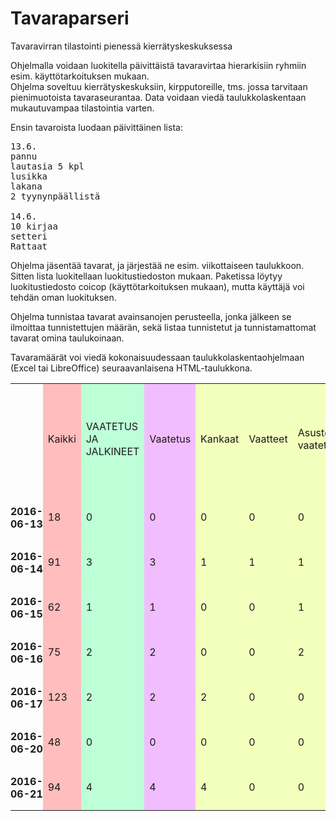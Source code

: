 # Tavaraparseri
Tavaravirran tilastointi pienessä kierrätyskeskuksessa

Ohjelmalla voidaan luokitella päivittäistä tavaravirtaa hierarkisiin ryhmiin esim. käyttötarkoituksen mukaan.  
Ohjelma soveltuu kierrätyskeskuksiin, kirpputoreille, tms. jossa tarvitaan pienimuotoista tavaraseurantaa.
Data voidaan viedä taulukkolaskentaan mukautuvampaa tilastointia varten.

Ensin tavaroista luodaan päivittäinen lista:

<pre>
13.6.
pannu
lautasia 5 kpl
lusikka
lakana
2 tyynynpäällistä

14.6.
10 kirjaa
setteri
Rattaat
</pre>

Ohjelma jäsentää tavarat, ja järjestää ne esim. viikottaiseen taulukkoon. Sitten lista luokitellaan luokitustiedoston mukaan. Paketissa löytyy luokitustiedosto coicop (käyttötarkoituksen mukaan), mutta käyttäjä voi tehdän oman luokituksen.

Ohjelma tunnistaa tavarat avainsanojen perusteella, jonka jälkeen se ilmoittaa tunnistettujen määrän, sekä listaa tunnistetut ja tunnistamattomat tavarat omina taulukoinaan.

Tavaramäärät voi viedä kokonaisuudessaan taulukkolaskentaohjelmaan (Excel tai LibreOffice) seuraavanlaisena HTML-taulukkona.

<table cellpadding="2" cellspacing="2">
	<tr>
		<th style="border: none; padding: 0cm"></th>
		<td bgcolor="#ffbdbd" style="background: #ffbdbd" style="border: none; padding: 0cm">
			<p>Kaikki 
			</p>
		</td>
		<td bgcolor="#bdffd7" style="background: #bdffd7" style="border: none; padding: 0cm">
			<p>VAATETUS JA JALKINEET 
			</p>
		</td>
		<td bgcolor="#f2bdff" style="background: #f2bdff" style="border: none; padding: 0cm">
			<p>Vaatetus 
			</p>
		</td>
		<td bgcolor="#f2ffbd" style="background: #f2ffbd" style="border: none; padding: 0cm">
			<p>Kankaat 
			</p>
		</td>
		<td bgcolor="#f2ffbd" style="background: #f2ffbd" style="border: none; padding: 0cm">
			<p>Vaatteet 
			</p>
		</td>
		<td bgcolor="#f2ffbd" style="background: #f2ffbd" style="border: none; padding: 0cm">
			<p>Asusteet ja muut vaatetustarvikkeet 
			</p>
		</td>
		<td bgcolor="#bdd7ff" style="background: #bdd7ff" style="border: none; padding: 0cm">
			<p>Asusteet 
			</p>
		</td>
		<td bgcolor="#bdd7ff" style="background: #bdd7ff" style="border: none; padding: 0cm">
			<p>Muut vaatetustarvikkeet 
			</p>
		</td>
		<td bgcolor="#ffbdbd" style="background: #ffbdbd" style="border: none; padding: 0cm">
			<p>Ompelutarvikkeet 
			</p>
		</td>
		<td bgcolor="#f2bdff" style="background: #f2bdff" style="border: none; padding: 0cm">
			<p>Jalkineet 
			</p>
		</td>
		<td bgcolor="#bdffd7" style="background: #bdffd7" style="border: none; padding: 0cm">
			<p>ASUMINEN, VESI, SÄHKÖ, KAASU JA MUUT POLTTOAINEET 
			</p>
		</td>
		<td bgcolor="#bdffd7" style="background: #bdffd7" style="border: none; padding: 0cm">
			<p>KALUSTEET, KOTITALOUSKONEET JA YLEINEN KODINHOITO 
			</p>
		</td>
		<td bgcolor="#f2bdff" style="background: #f2bdff" style="border: none; padding: 0cm">
			<p>Huonekalut ja kalusteet, matot ja muut lattianpäällysteet 
			</p>
		</td>
		<td bgcolor="#f2ffbd" style="background: #f2ffbd" style="border: none; padding: 0cm">
			<p>Huonekalut ja kalusteet 
			</p>
		</td>
		<td bgcolor="#bdd7ff" style="background: #bdd7ff" style="border: none; padding: 0cm">
			<p>Olohuoneen ja ruokailuhuoneen kalusteet 
			</p>
		</td>
		<td bgcolor="#bdd7ff" style="background: #bdd7ff" style="border: none; padding: 0cm">
			<p>Makuuhuoneen kalusteet 
			</p>
		</td>
		<td bgcolor="#bdd7ff" style="background: #bdd7ff" style="border: none; padding: 0cm">
			<p>Valaisimet 
			</p>
		</td>
		<td bgcolor="#bdd7ff" style="background: #bdd7ff" style="border: none; padding: 0cm">
			<p>Muut huonekalut ja kalusteet 
			</p>
		</td>
		<td bgcolor="#f2ffbd" style="background: #f2ffbd" style="border: none; padding: 0cm">
			<p>Matot ja muut lattianpäällysteet 
			</p>
		</td>
		<td bgcolor="#f2bdff" style="background: #f2bdff" style="border: none; padding: 0cm">
			<p>Kodintekstiilit 
			</p>
		</td>
		<td bgcolor="#f2ffbd" style="background: #f2ffbd" style="border: none; padding: 0cm">
			<p>Kodintekstiilit 
			</p>
		</td>
		<td bgcolor="#bdd7ff" style="background: #bdd7ff" style="border: none; padding: 0cm">
			<p>Sisustuskankaat ja verhot 
			</p>
		</td>
		<td bgcolor="#bdd7ff" style="background: #bdd7ff" style="border: none; padding: 0cm">
			<p>Vuodevaatteet 
			</p>
		</td>
		<td bgcolor="#ffbdbd" style="background: #ffbdbd" style="border: none; padding: 0cm">
			<p>Huovat, viltit ja päiväpeitot 
			</p>
		</td>
		<td bgcolor="#ffbdbd" style="background: #ffbdbd" style="border: none; padding: 0cm">
			<p>Tyynyt ja peitot 
			</p>
		</td>
		<td bgcolor="#ffbdbd" style="background: #ffbdbd" style="border: none; padding: 0cm">
			<p>Vuodevaatteet 
			</p>
		</td>
		<td bgcolor="#bdd7ff" style="background: #bdd7ff" style="border: none; padding: 0cm">
			<p>Pöytäliinat ja pyyhkeet 
			</p>
		</td>
		<td bgcolor="#f2bdff" style="background: #f2bdff" style="border: none; padding: 0cm">
			<p>Kodinkoneet 
			</p>
		</td>
		<td bgcolor="#f2bdff" style="background: #f2bdff" style="border: none; padding: 0cm">
			<p>Lasitavarat, astiat ja kotitaloustarvikkeet 
			</p>
		</td>
		<td bgcolor="#f2ffbd" style="background: #f2ffbd" style="border: none; padding: 0cm">
			<p>Lasitavarat, astiat ja kotitaloustarvikkeet 
			</p>
		</td>
		<td bgcolor="#bdd7ff" style="background: #bdd7ff" style="border: none; padding: 0cm">
			<p>Lasi-, kristalli-, keramiikka- ja posliinitavarat 
			</p>
		</td>
		<td bgcolor="#bdd7ff" style="background: #bdd7ff" style="border: none; padding: 0cm">
			<p>Ruokailuvälineet 
			</p>
		</td>
		<td bgcolor="#ffbdbd" style="background: #ffbdbd" style="border: none; padding: 0cm">
			<p>Ruokailuvälineet, veitset, haarukat, lusikat 
			</p>
		</td>
		<td bgcolor="#bdd7ff" style="background: #bdd7ff" style="border: none; padding: 0cm">
			<p>Ei-sähköiset keittiövälineet 
			</p>
		</td>
		<td bgcolor="#ffbdbd" style="background: #ffbdbd" style="border: none; padding: 0cm">
			<p>Pannut ja kattilat 
			</p>
		</td>
		<td bgcolor="#ffbdbd" style="background: #ffbdbd" style="border: none; padding: 0cm">
			<p>Paistinpannu 
			</p>
		</td>
		<td bgcolor="#ffbdbd" style="background: #ffbdbd" style="border: none; padding: 0cm">
			<p>Kattila 
			</p>
		</td>
		<td bgcolor="#f2bdff" style="background: #f2bdff" style="border: none; padding: 0cm">
			<p>Kodin ja puutarhan työkalut ja laitteet 
			</p>
		</td>
		<td bgcolor="#f2ffbd" style="background: #f2ffbd" style="border: none; padding: 0cm">
			<p>Pienet työkalut ja erilaiset lisävarusteet 
			</p>
		</td>
		<td bgcolor="#f2bdff" style="background: #f2bdff" style="border: none; padding: 0cm">
			<p>Taloudenhoitoon liittyvät tavarat ja palvelut 
			</p>
		</td>
		<td bgcolor="#f2ffbd" style="background: #f2ffbd" style="border: none; padding: 0cm">
			<p>Kodin kulutustavarat 
			</p>
		</td>
		<td bgcolor="#bdd7ff" style="background: #bdd7ff" style="border: none; padding: 0cm">
			<p>Siivous- ja puhdistustuotteet 
			</p>
		</td>
		<td bgcolor="#bdd7ff" style="background: #bdd7ff" style="border: none; padding: 0cm">
			<p>Muut kodin kulutustuotteet 
			</p>
		</td>
		<td bgcolor="#bdffd7" style="background: #bdffd7" style="border: none; padding: 0cm">
			<p>TERVEYS 
			</p>
		</td>
		<td bgcolor="#f2bdff" style="background: #f2bdff" style="border: none; padding: 0cm">
			<p>Lääkevalmisteet, hoitolaitteet ja -välineet 
			</p>
		</td>
		<td bgcolor="#f2ffbd" style="background: #f2ffbd" style="border: none; padding: 0cm">
			<p>Muut lääkevalmisteet 
			</p>
		</td>
		<td bgcolor="#bdd7ff" style="background: #bdd7ff" style="border: none; padding: 0cm">
			<p>Silmälasit ja piilolinssit 
			</p>
		</td>
		<td bgcolor="#bdd7ff" style="background: #bdd7ff" style="border: none; padding: 0cm">
			<p>Muut hoitolaitteet ja -välineet 
			</p>
		</td>
		<td bgcolor="#bdffd7" style="background: #bdffd7" style="border: none; padding: 0cm">
			<p>LIIKENNE 
			</p>
		</td>
		<td bgcolor="#f2bdff" style="background: #f2bdff" style="border: none; padding: 0cm">
			<p>Ajoneuvon hankinta 
			</p>
		</td>
		<td bgcolor="#f2ffbd" style="background: #f2ffbd" style="border: none; padding: 0cm">
			<p>Polkupyörät 
			</p>
		</td>
		<td bgcolor="#f2bdff" style="background: #f2bdff" style="border: none; padding: 0cm">
			<p>Yksityisajoneuvojen käyttö 
			</p>
		</td>
		<td bgcolor="#bdffd7" style="background: #bdffd7" style="border: none; padding: 0cm">
			<p>VIESTINTÄ 
			</p>
		</td>
		<td bgcolor="#f2bdff" style="background: #f2bdff" style="border: none; padding: 0cm">
			<p>Postipalvelut 
			</p>
		</td>
		<td bgcolor="#f2bdff" style="background: #f2bdff" style="border: none; padding: 0cm">
			<p>Puhelin- ja telekopiolaitteet 
			</p>
		</td>
		<td bgcolor="#bdffd7" style="background: #bdffd7" style="border: none; padding: 0cm">
			<p>KULTTUURI JA VAPAA-AIKA 
			</p>
		</td>
		<td bgcolor="#f2bdff" style="background: #f2bdff" style="border: none; padding: 0cm">
			<p>Audiovisuaaliset laitteet, valokuvauslaitteet ja
			tietojenkäsittelylaitteet 
			</p>
		</td>
		<td bgcolor="#f2ffbd" style="background: #f2ffbd" style="border: none; padding: 0cm">
			<p>Äänen ja kuvan vastaanottoon, tallentamiseen ja toistoon
			käytetyt laitteet 
			</p>
		</td>
		<td bgcolor="#f2ffbd" style="background: #f2ffbd" style="border: none; padding: 0cm">
			<p>Valokuvaus- ja elokuvalaitteet ja optiset laitteet 
			</p>
		</td>
		<td bgcolor="#f2ffbd" style="background: #f2ffbd" style="border: none; padding: 0cm">
			<p>Tietojenkäsittelylaitteet 
			</p>
		</td>
		<td bgcolor="#f2ffbd" style="background: #f2ffbd" style="border: none; padding: 0cm">
			<p>Tallennusvälineet 
			</p>
		</td>
		<td bgcolor="#f2bdff" style="background: #f2bdff" style="border: none; padding: 0cm">
			<p>Muut kulttuuriin ja vapaa-aikaan liittyvät kestokulutustavarat
						</p>
		</td>
		<td bgcolor="#f2ffbd" style="background: #f2ffbd" style="border: none; padding: 0cm">
			<p>Vapaa-aikaan liittyvät kestokulutustavarat sisäkäyttöön,
			mukaan lukien soittimet 
			</p>
		</td>
		<td bgcolor="#f2bdff" style="background: #f2bdff" style="border: none; padding: 0cm">
			<p>Muut vapaa-aikaan liittyvät tarvikkeet ja laitteet, puutarhat
			ja lemmikkieläimet 
			</p>
		</td>
		<td bgcolor="#f2ffbd" style="background: #f2ffbd" style="border: none; padding: 0cm">
			<p>Pelit, lelut ja harrastusvälineet 
			</p>
		</td>
		<td bgcolor="#f2ffbd" style="background: #f2ffbd" style="border: none; padding: 0cm">
			<p>Urheilu- ja retkeilyvälineet 
			</p>
		</td>
		<td bgcolor="#f2ffbd" style="background: #f2ffbd" style="border: none; padding: 0cm">
			<p>Puutarhat, kasvit ja kukat 
			</p>
		</td>
		<td bgcolor="#f2ffbd" style="background: #f2ffbd" style="border: none; padding: 0cm">
			<p>Lemmikkieläimet ja niihin liittyvät tuotteet 
			</p>
		</td>
		<td bgcolor="#f2bdff" style="background: #f2bdff" style="border: none; padding: 0cm">
			<p>Sanomalehdet, kirjat ja paperitavarat 
			</p>
		</td>
		<td bgcolor="#f2ffbd" style="background: #f2ffbd" style="border: none; padding: 0cm">
			<p>Kirjat 
			</p>
		</td>
		<td bgcolor="#f2ffbd" style="background: #f2ffbd" style="border: none; padding: 0cm">
			<p>Sanoma- ja aikakauslehdet 
			</p>
		</td>
		<td bgcolor="#f2ffbd" style="background: #f2ffbd" style="border: none; padding: 0cm">
			<p>Sekalaiset painotuotteet 
			</p>
		</td>
		<td bgcolor="#f2ffbd" style="background: #f2ffbd" style="border: none; padding: 0cm">
			<p>Paperitavarat ja piirustustarvikkeet 
			</p>
		</td>
		<td bgcolor="#bdffd7" style="background: #bdffd7" style="border: none; padding: 0cm">
			<p>MUUT TAVARAT JA PALVELUT 
			</p>
		</td>
		<td bgcolor="#f2bdff" style="background: #f2bdff" style="border: none; padding: 0cm">
			<p>Henkilökohtainen hygienia 
			</p>
		</td>
		<td bgcolor="#f2bdff" style="background: #f2bdff" style="border: none; padding: 0cm">
			<p>Henkilökohtaiset esineet, muualla luokittelemattomat 
			</p>
		</td>
		<td bgcolor="#f2ffbd" style="background: #f2ffbd" style="border: none; padding: 0cm">
			<p>Vauvanvarusteet 
			</p>
		</td>
		<td bgcolor="#bdffd7" style="background: #bdffd7" style="border: none; padding: 0cm">
			<p>LUOKITTAMATTOMAT 
			</p>
		</td>
	</tr>
	<tr>
		<th style="border: none; padding: 0cm">
			<p>2016-06-13</p>
		</th>
		<td bgcolor="#ffbdbd" style="background: #ffbdbd" style="border: none; padding: 0cm">
			<p>18</p>
		</td>
		<td bgcolor="#bdffd7" style="background: #bdffd7" style="border: none; padding: 0cm">
			<p>0</p>
		</td>
		<td bgcolor="#f2bdff" style="background: #f2bdff" style="border: none; padding: 0cm">
			<p>0</p>
		</td>
		<td bgcolor="#f2ffbd" style="background: #f2ffbd" style="border: none; padding: 0cm">
			<p>0</p>
		</td>
		<td bgcolor="#f2ffbd" style="background: #f2ffbd" style="border: none; padding: 0cm">
			<p>0</p>
		</td>
		<td bgcolor="#f2ffbd" style="background: #f2ffbd" style="border: none; padding: 0cm">
			<p>0</p>
		</td>
		<td bgcolor="#bdd7ff" style="background: #bdd7ff" style="border: none; padding: 0cm">
			<p>0</p>
		</td>
		<td bgcolor="#bdd7ff" style="background: #bdd7ff" style="border: none; padding: 0cm">
			<p>0</p>
		</td>
		<td bgcolor="#ffbdbd" style="background: #ffbdbd" style="border: none; padding: 0cm">
			<p>0</p>
		</td>
		<td bgcolor="#f2bdff" style="background: #f2bdff" style="border: none; padding: 0cm">
			<p>0</p>
		</td>
		<td bgcolor="#bdffd7" style="background: #bdffd7" style="border: none; padding: 0cm">
			<p>0</p>
		</td>
		<td bgcolor="#bdffd7" style="background: #bdffd7" style="border: none; padding: 0cm">
			<p>16</p>
		</td>
		<td bgcolor="#f2bdff" style="background: #f2bdff" style="border: none; padding: 0cm">
			<p>0</p>
		</td>
		<td bgcolor="#f2ffbd" style="background: #f2ffbd" style="border: none; padding: 0cm">
			<p>0</p>
		</td>
		<td bgcolor="#bdd7ff" style="background: #bdd7ff" style="border: none; padding: 0cm">
			<p>0</p>
		</td>
		<td bgcolor="#bdd7ff" style="background: #bdd7ff" style="border: none; padding: 0cm">
			<p>0</p>
		</td>
		<td bgcolor="#bdd7ff" style="background: #bdd7ff" style="border: none; padding: 0cm">
			<p>0</p>
		</td>
		<td bgcolor="#bdd7ff" style="background: #bdd7ff" style="border: none; padding: 0cm">
			<p>0</p>
		</td>
		<td bgcolor="#f2ffbd" style="background: #f2ffbd" style="border: none; padding: 0cm">
			<p>0</p>
		</td>
		<td bgcolor="#f2bdff" style="background: #f2bdff" style="border: none; padding: 0cm">
			<p>3</p>
		</td>
		<td bgcolor="#f2ffbd" style="background: #f2ffbd" style="border: none; padding: 0cm">
			<p>3</p>
		</td>
		<td bgcolor="#bdd7ff" style="background: #bdd7ff" style="border: none; padding: 0cm">
			<p>0</p>
		</td>
		<td bgcolor="#bdd7ff" style="background: #bdd7ff" style="border: none; padding: 0cm">
			<p>3</p>
		</td>
		<td bgcolor="#ffbdbd" style="background: #ffbdbd" style="border: none; padding: 0cm">
			<p>0</p>
		</td>
		<td bgcolor="#ffbdbd" style="background: #ffbdbd" style="border: none; padding: 0cm">
			<p>2</p>
		</td>
		<td bgcolor="#ffbdbd" style="background: #ffbdbd" style="border: none; padding: 0cm">
			<p>1</p>
		</td>
		<td bgcolor="#bdd7ff" style="background: #bdd7ff" style="border: none; padding: 0cm">
			<p>0</p>
		</td>
		<td bgcolor="#f2bdff" style="background: #f2bdff" style="border: none; padding: 0cm">
			<p>3</p>
		</td>
		<td bgcolor="#f2bdff" style="background: #f2bdff" style="border: none; padding: 0cm">
			<p>10</p>
		</td>
		<td bgcolor="#f2ffbd" style="background: #f2ffbd" style="border: none; padding: 0cm">
			<p>10</p>
		</td>
		<td bgcolor="#bdd7ff" style="background: #bdd7ff" style="border: none; padding: 0cm">
			<p>6</p>
		</td>
		<td bgcolor="#bdd7ff" style="background: #bdd7ff" style="border: none; padding: 0cm">
			<p>1</p>
		</td>
		<td bgcolor="#ffbdbd" style="background: #ffbdbd" style="border: none; padding: 0cm">
			<p>1</p>
		</td>
		<td bgcolor="#bdd7ff" style="background: #bdd7ff" style="border: none; padding: 0cm">
			<p>3</p>
		</td>
		<td bgcolor="#ffbdbd" style="background: #ffbdbd" style="border: none; padding: 0cm">
			<p>1</p>
		</td>
		<td bgcolor="#ffbdbd" style="background: #ffbdbd" style="border: none; padding: 0cm">
			<p>1</p>
		</td>
		<td bgcolor="#ffbdbd" style="background: #ffbdbd" style="border: none; padding: 0cm">
			<p>0</p>
		</td>
		<td bgcolor="#f2bdff" style="background: #f2bdff" style="border: none; padding: 0cm">
			<p>0</p>
		</td>
		<td bgcolor="#f2ffbd" style="background: #f2ffbd" style="border: none; padding: 0cm">
			<p>0</p>
		</td>
		<td bgcolor="#f2bdff" style="background: #f2bdff" style="border: none; padding: 0cm">
			<p>0</p>
		</td>
		<td bgcolor="#f2ffbd" style="background: #f2ffbd" style="border: none; padding: 0cm">
			<p>0</p>
		</td>
		<td bgcolor="#bdd7ff" style="background: #bdd7ff" style="border: none; padding: 0cm">
			<p>0</p>
		</td>
		<td bgcolor="#bdd7ff" style="background: #bdd7ff" style="border: none; padding: 0cm">
			<p>0</p>
		</td>
		<td bgcolor="#bdffd7" style="background: #bdffd7" style="border: none; padding: 0cm">
			<p>0</p>
		</td>
		<td bgcolor="#f2bdff" style="background: #f2bdff" style="border: none; padding: 0cm">
			<p>0</p>
		</td>
		<td bgcolor="#f2ffbd" style="background: #f2ffbd" style="border: none; padding: 0cm">
			<p>0</p>
		</td>
		<td bgcolor="#bdd7ff" style="background: #bdd7ff" style="border: none; padding: 0cm">
			<p>0</p>
		</td>
		<td bgcolor="#bdd7ff" style="background: #bdd7ff" style="border: none; padding: 0cm">
			<p>0</p>
		</td>
		<td bgcolor="#bdffd7" style="background: #bdffd7" style="border: none; padding: 0cm">
			<p>0</p>
		</td>
		<td bgcolor="#f2bdff" style="background: #f2bdff" style="border: none; padding: 0cm">
			<p>0</p>
		</td>
		<td bgcolor="#f2ffbd" style="background: #f2ffbd" style="border: none; padding: 0cm">
			<p>0</p>
		</td>
		<td bgcolor="#f2bdff" style="background: #f2bdff" style="border: none; padding: 0cm">
			<p>0</p>
		</td>
		<td bgcolor="#bdffd7" style="background: #bdffd7" style="border: none; padding: 0cm">
			<p>0</p>
		</td>
		<td bgcolor="#f2bdff" style="background: #f2bdff" style="border: none; padding: 0cm">
			<p>0</p>
		</td>
		<td bgcolor="#f2bdff" style="background: #f2bdff" style="border: none; padding: 0cm">
			<p>0</p>
		</td>
		<td bgcolor="#bdffd7" style="background: #bdffd7" style="border: none; padding: 0cm">
			<p>2</p>
		</td>
		<td bgcolor="#f2bdff" style="background: #f2bdff" style="border: none; padding: 0cm">
			<p>2</p>
		</td>
		<td bgcolor="#f2ffbd" style="background: #f2ffbd" style="border: none; padding: 0cm">
			<p>0</p>
		</td>
		<td bgcolor="#f2ffbd" style="background: #f2ffbd" style="border: none; padding: 0cm">
			<p>0</p>
		</td>
		<td bgcolor="#f2ffbd" style="background: #f2ffbd" style="border: none; padding: 0cm">
			<p>0</p>
		</td>
		<td bgcolor="#f2ffbd" style="background: #f2ffbd" style="border: none; padding: 0cm">
			<p>2</p>
		</td>
		<td bgcolor="#f2bdff" style="background: #f2bdff" style="border: none; padding: 0cm">
			<p>0</p>
		</td>
		<td bgcolor="#f2ffbd" style="background: #f2ffbd" style="border: none; padding: 0cm">
			<p>0</p>
		</td>
		<td bgcolor="#f2bdff" style="background: #f2bdff" style="border: none; padding: 0cm">
			<p>0</p>
		</td>
		<td bgcolor="#f2ffbd" style="background: #f2ffbd" style="border: none; padding: 0cm">
			<p>0</p>
		</td>
		<td bgcolor="#f2ffbd" style="background: #f2ffbd" style="border: none; padding: 0cm">
			<p>0</p>
		</td>
		<td bgcolor="#f2ffbd" style="background: #f2ffbd" style="border: none; padding: 0cm">
			<p>0</p>
		</td>
		<td bgcolor="#f2ffbd" style="background: #f2ffbd" style="border: none; padding: 0cm">
			<p>0</p>
		</td>
		<td bgcolor="#f2bdff" style="background: #f2bdff" style="border: none; padding: 0cm">
			<p>0</p>
		</td>
		<td bgcolor="#f2ffbd" style="background: #f2ffbd" style="border: none; padding: 0cm">
			<p>0</p>
		</td>
		<td bgcolor="#f2ffbd" style="background: #f2ffbd" style="border: none; padding: 0cm">
			<p>0</p>
		</td>
		<td bgcolor="#f2ffbd" style="background: #f2ffbd" style="border: none; padding: 0cm">
			<p>0</p>
		</td>
		<td bgcolor="#f2ffbd" style="background: #f2ffbd" style="border: none; padding: 0cm">
			<p>0</p>
		</td>
		<td bgcolor="#bdffd7" style="background: #bdffd7" style="border: none; padding: 0cm">
			<p>0</p>
		</td>
		<td bgcolor="#f2bdff" style="background: #f2bdff" style="border: none; padding: 0cm">
			<p>0</p>
		</td>
		<td bgcolor="#f2bdff" style="background: #f2bdff" style="border: none; padding: 0cm">
			<p>0</p>
		</td>
		<td bgcolor="#f2ffbd" style="background: #f2ffbd" style="border: none; padding: 0cm">
			<p>0</p>
		</td>
		<td bgcolor="#bdffd7" style="background: #bdffd7" style="border: none; padding: 0cm">
			<p>0</p>
		</td>
	</tr>
	<tr>
		<th style="border: none; padding: 0cm">
			<p>2016-06-14</p>
		</th>
		<td bgcolor="#ffbdbd" style="background: #ffbdbd" style="border: none; padding: 0cm">
			<p>91</p>
		</td>
		<td bgcolor="#bdffd7" style="background: #bdffd7" style="border: none; padding: 0cm">
			<p>3</p>
		</td>
		<td bgcolor="#f2bdff" style="background: #f2bdff" style="border: none; padding: 0cm">
			<p>3</p>
		</td>
		<td bgcolor="#f2ffbd" style="background: #f2ffbd" style="border: none; padding: 0cm">
			<p>1</p>
		</td>
		<td bgcolor="#f2ffbd" style="background: #f2ffbd" style="border: none; padding: 0cm">
			<p>1</p>
		</td>
		<td bgcolor="#f2ffbd" style="background: #f2ffbd" style="border: none; padding: 0cm">
			<p>1</p>
		</td>
		<td bgcolor="#bdd7ff" style="background: #bdd7ff" style="border: none; padding: 0cm">
			<p>1</p>
		</td>
		<td bgcolor="#bdd7ff" style="background: #bdd7ff" style="border: none; padding: 0cm">
			<p>0</p>
		</td>
		<td bgcolor="#ffbdbd" style="background: #ffbdbd" style="border: none; padding: 0cm">
			<p>0</p>
		</td>
		<td bgcolor="#f2bdff" style="background: #f2bdff" style="border: none; padding: 0cm">
			<p>0</p>
		</td>
		<td bgcolor="#bdffd7" style="background: #bdffd7" style="border: none; padding: 0cm">
			<p>5</p>
		</td>
		<td bgcolor="#bdffd7" style="background: #bdffd7" style="border: none; padding: 0cm">
			<p>39</p>
		</td>
		<td bgcolor="#f2bdff" style="background: #f2bdff" style="border: none; padding: 0cm">
			<p>19</p>
		</td>
		<td bgcolor="#f2ffbd" style="background: #f2ffbd" style="border: none; padding: 0cm">
			<p>19</p>
		</td>
		<td bgcolor="#bdd7ff" style="background: #bdd7ff" style="border: none; padding: 0cm">
			<p>2</p>
		</td>
		<td bgcolor="#bdd7ff" style="background: #bdd7ff" style="border: none; padding: 0cm">
			<p>2</p>
		</td>
		<td bgcolor="#bdd7ff" style="background: #bdd7ff" style="border: none; padding: 0cm">
			<p>0</p>
		</td>
		<td bgcolor="#bdd7ff" style="background: #bdd7ff" style="border: none; padding: 0cm">
			<p>15</p>
		</td>
		<td bgcolor="#f2ffbd" style="background: #f2ffbd" style="border: none; padding: 0cm">
			<p>0</p>
		</td>
		<td bgcolor="#f2bdff" style="background: #f2bdff" style="border: none; padding: 0cm">
			<p>3</p>
		</td>
		<td bgcolor="#f2ffbd" style="background: #f2ffbd" style="border: none; padding: 0cm">
			<p>3</p>
		</td>
		<td bgcolor="#bdd7ff" style="background: #bdd7ff" style="border: none; padding: 0cm">
			<p>1</p>
		</td>
		<td bgcolor="#bdd7ff" style="background: #bdd7ff" style="border: none; padding: 0cm">
			<p>2</p>
		</td>
		<td bgcolor="#ffbdbd" style="background: #ffbdbd" style="border: none; padding: 0cm">
			<p>0</p>
		</td>
		<td bgcolor="#ffbdbd" style="background: #ffbdbd" style="border: none; padding: 0cm">
			<p>2</p>
		</td>
		<td bgcolor="#ffbdbd" style="background: #ffbdbd" style="border: none; padding: 0cm">
			<p>0</p>
		</td>
		<td bgcolor="#bdd7ff" style="background: #bdd7ff" style="border: none; padding: 0cm">
			<p>0</p>
		</td>
		<td bgcolor="#f2bdff" style="background: #f2bdff" style="border: none; padding: 0cm">
			<p>0</p>
		</td>
		<td bgcolor="#f2bdff" style="background: #f2bdff" style="border: none; padding: 0cm">
			<p>14</p>
		</td>
		<td bgcolor="#f2ffbd" style="background: #f2ffbd" style="border: none; padding: 0cm">
			<p>9</p>
		</td>
		<td bgcolor="#bdd7ff" style="background: #bdd7ff" style="border: none; padding: 0cm">
			<p>6</p>
		</td>
		<td bgcolor="#bdd7ff" style="background: #bdd7ff" style="border: none; padding: 0cm">
			<p>0</p>
		</td>
		<td bgcolor="#ffbdbd" style="background: #ffbdbd" style="border: none; padding: 0cm">
			<p>0</p>
		</td>
		<td bgcolor="#bdd7ff" style="background: #bdd7ff" style="border: none; padding: 0cm">
			<p>3</p>
		</td>
		<td bgcolor="#ffbdbd" style="background: #ffbdbd" style="border: none; padding: 0cm">
			<p>1</p>
		</td>
		<td bgcolor="#ffbdbd" style="background: #ffbdbd" style="border: none; padding: 0cm">
			<p>0</p>
		</td>
		<td bgcolor="#ffbdbd" style="background: #ffbdbd" style="border: none; padding: 0cm">
			<p>1</p>
		</td>
		<td bgcolor="#f2bdff" style="background: #f2bdff" style="border: none; padding: 0cm">
			<p>1</p>
		</td>
		<td bgcolor="#f2ffbd" style="background: #f2ffbd" style="border: none; padding: 0cm">
			<p>1</p>
		</td>
		<td bgcolor="#f2bdff" style="background: #f2bdff" style="border: none; padding: 0cm">
			<p>1</p>
		</td>
		<td bgcolor="#f2ffbd" style="background: #f2ffbd" style="border: none; padding: 0cm">
			<p>1</p>
		</td>
		<td bgcolor="#bdd7ff" style="background: #bdd7ff" style="border: none; padding: 0cm">
			<p>0</p>
		</td>
		<td bgcolor="#bdd7ff" style="background: #bdd7ff" style="border: none; padding: 0cm">
			<p>1</p>
		</td>
		<td bgcolor="#bdffd7" style="background: #bdffd7" style="border: none; padding: 0cm">
			<p>0</p>
		</td>
		<td bgcolor="#f2bdff" style="background: #f2bdff" style="border: none; padding: 0cm">
			<p>0</p>
		</td>
		<td bgcolor="#f2ffbd" style="background: #f2ffbd" style="border: none; padding: 0cm">
			<p>0</p>
		</td>
		<td bgcolor="#bdd7ff" style="background: #bdd7ff" style="border: none; padding: 0cm">
			<p>0</p>
		</td>
		<td bgcolor="#bdd7ff" style="background: #bdd7ff" style="border: none; padding: 0cm">
			<p>0</p>
		</td>
		<td bgcolor="#bdffd7" style="background: #bdffd7" style="border: none; padding: 0cm">
			<p>0</p>
		</td>
		<td bgcolor="#f2bdff" style="background: #f2bdff" style="border: none; padding: 0cm">
			<p>0</p>
		</td>
		<td bgcolor="#f2ffbd" style="background: #f2ffbd" style="border: none; padding: 0cm">
			<p>0</p>
		</td>
		<td bgcolor="#f2bdff" style="background: #f2bdff" style="border: none; padding: 0cm">
			<p>0</p>
		</td>
		<td bgcolor="#bdffd7" style="background: #bdffd7" style="border: none; padding: 0cm">
			<p>0</p>
		</td>
		<td bgcolor="#f2bdff" style="background: #f2bdff" style="border: none; padding: 0cm">
			<p>0</p>
		</td>
		<td bgcolor="#f2bdff" style="background: #f2bdff" style="border: none; padding: 0cm">
			<p>0</p>
		</td>
		<td bgcolor="#bdffd7" style="background: #bdffd7" style="border: none; padding: 0cm">
			<p>34</p>
		</td>
		<td bgcolor="#f2bdff" style="background: #f2bdff" style="border: none; padding: 0cm">
			<p>8</p>
		</td>
		<td bgcolor="#f2ffbd" style="background: #f2ffbd" style="border: none; padding: 0cm">
			<p>1</p>
		</td>
		<td bgcolor="#f2ffbd" style="background: #f2ffbd" style="border: none; padding: 0cm">
			<p>0</p>
		</td>
		<td bgcolor="#f2ffbd" style="background: #f2ffbd" style="border: none; padding: 0cm">
			<p>1</p>
		</td>
		<td bgcolor="#f2ffbd" style="background: #f2ffbd" style="border: none; padding: 0cm">
			<p>6</p>
		</td>
		<td bgcolor="#f2bdff" style="background: #f2bdff" style="border: none; padding: 0cm">
			<p>0</p>
		</td>
		<td bgcolor="#f2ffbd" style="background: #f2ffbd" style="border: none; padding: 0cm">
			<p>0</p>
		</td>
		<td bgcolor="#f2bdff" style="background: #f2bdff" style="border: none; padding: 0cm">
			<p>6</p>
		</td>
		<td bgcolor="#f2ffbd" style="background: #f2ffbd" style="border: none; padding: 0cm">
			<p>5</p>
		</td>
		<td bgcolor="#f2ffbd" style="background: #f2ffbd" style="border: none; padding: 0cm">
			<p>1</p>
		</td>
		<td bgcolor="#f2ffbd" style="background: #f2ffbd" style="border: none; padding: 0cm">
			<p>0</p>
		</td>
		<td bgcolor="#f2ffbd" style="background: #f2ffbd" style="border: none; padding: 0cm">
			<p>0</p>
		</td>
		<td bgcolor="#f2bdff" style="background: #f2bdff" style="border: none; padding: 0cm">
			<p>20</p>
		</td>
		<td bgcolor="#f2ffbd" style="background: #f2ffbd" style="border: none; padding: 0cm">
			<p>16</p>
		</td>
		<td bgcolor="#f2ffbd" style="background: #f2ffbd" style="border: none; padding: 0cm">
			<p>0</p>
		</td>
		<td bgcolor="#f2ffbd" style="background: #f2ffbd" style="border: none; padding: 0cm">
			<p>3</p>
		</td>
		<td bgcolor="#f2ffbd" style="background: #f2ffbd" style="border: none; padding: 0cm">
			<p>1</p>
		</td>
		<td bgcolor="#bdffd7" style="background: #bdffd7" style="border: none; padding: 0cm">
			<p>4</p>
		</td>
		<td bgcolor="#f2bdff" style="background: #f2bdff" style="border: none; padding: 0cm">
			<p>1</p>
		</td>
		<td bgcolor="#f2bdff" style="background: #f2bdff" style="border: none; padding: 0cm">
			<p>3</p>
		</td>
		<td bgcolor="#f2ffbd" style="background: #f2ffbd" style="border: none; padding: 0cm">
			<p>0</p>
		</td>
		<td bgcolor="#bdffd7" style="background: #bdffd7" style="border: none; padding: 0cm">
			<p>6</p>
		</td>
	</tr>
	<tr>
		<th style="border: none; padding: 0cm">
			<p>2016-06-15</p>
		</th>
		<td bgcolor="#ffbdbd" style="background: #ffbdbd" style="border: none; padding: 0cm">
			<p>62</p>
		</td>
		<td bgcolor="#bdffd7" style="background: #bdffd7" style="border: none; padding: 0cm">
			<p>1</p>
		</td>
		<td bgcolor="#f2bdff" style="background: #f2bdff" style="border: none; padding: 0cm">
			<p>1</p>
		</td>
		<td bgcolor="#f2ffbd" style="background: #f2ffbd" style="border: none; padding: 0cm">
			<p>0</p>
		</td>
		<td bgcolor="#f2ffbd" style="background: #f2ffbd" style="border: none; padding: 0cm">
			<p>0</p>
		</td>
		<td bgcolor="#f2ffbd" style="background: #f2ffbd" style="border: none; padding: 0cm">
			<p>1</p>
		</td>
		<td bgcolor="#bdd7ff" style="background: #bdd7ff" style="border: none; padding: 0cm">
			<p>1</p>
		</td>
		<td bgcolor="#bdd7ff" style="background: #bdd7ff" style="border: none; padding: 0cm">
			<p>0</p>
		</td>
		<td bgcolor="#ffbdbd" style="background: #ffbdbd" style="border: none; padding: 0cm">
			<p>0</p>
		</td>
		<td bgcolor="#f2bdff" style="background: #f2bdff" style="border: none; padding: 0cm">
			<p>0</p>
		</td>
		<td bgcolor="#bdffd7" style="background: #bdffd7" style="border: none; padding: 0cm">
			<p>0</p>
		</td>
		<td bgcolor="#bdffd7" style="background: #bdffd7" style="border: none; padding: 0cm">
			<p>20</p>
		</td>
		<td bgcolor="#f2bdff" style="background: #f2bdff" style="border: none; padding: 0cm">
			<p>4</p>
		</td>
		<td bgcolor="#f2ffbd" style="background: #f2ffbd" style="border: none; padding: 0cm">
			<p>4</p>
		</td>
		<td bgcolor="#bdd7ff" style="background: #bdd7ff" style="border: none; padding: 0cm">
			<p>0</p>
		</td>
		<td bgcolor="#bdd7ff" style="background: #bdd7ff" style="border: none; padding: 0cm">
			<p>0</p>
		</td>
		<td bgcolor="#bdd7ff" style="background: #bdd7ff" style="border: none; padding: 0cm">
			<p>1</p>
		</td>
		<td bgcolor="#bdd7ff" style="background: #bdd7ff" style="border: none; padding: 0cm">
			<p>3</p>
		</td>
		<td bgcolor="#f2ffbd" style="background: #f2ffbd" style="border: none; padding: 0cm">
			<p>0</p>
		</td>
		<td bgcolor="#f2bdff" style="background: #f2bdff" style="border: none; padding: 0cm">
			<p>2</p>
		</td>
		<td bgcolor="#f2ffbd" style="background: #f2ffbd" style="border: none; padding: 0cm">
			<p>2</p>
		</td>
		<td bgcolor="#bdd7ff" style="background: #bdd7ff" style="border: none; padding: 0cm">
			<p>1</p>
		</td>
		<td bgcolor="#bdd7ff" style="background: #bdd7ff" style="border: none; padding: 0cm">
			<p>1</p>
		</td>
		<td bgcolor="#ffbdbd" style="background: #ffbdbd" style="border: none; padding: 0cm">
			<p>0</p>
		</td>
		<td bgcolor="#ffbdbd" style="background: #ffbdbd" style="border: none; padding: 0cm">
			<p>1</p>
		</td>
		<td bgcolor="#ffbdbd" style="background: #ffbdbd" style="border: none; padding: 0cm">
			<p>0</p>
		</td>
		<td bgcolor="#bdd7ff" style="background: #bdd7ff" style="border: none; padding: 0cm">
			<p>0</p>
		</td>
		<td bgcolor="#f2bdff" style="background: #f2bdff" style="border: none; padding: 0cm">
			<p>0</p>
		</td>
		<td bgcolor="#f2bdff" style="background: #f2bdff" style="border: none; padding: 0cm">
			<p>14</p>
		</td>
		<td bgcolor="#f2ffbd" style="background: #f2ffbd" style="border: none; padding: 0cm">
			<p>14</p>
		</td>
		<td bgcolor="#bdd7ff" style="background: #bdd7ff" style="border: none; padding: 0cm">
			<p>9</p>
		</td>
		<td bgcolor="#bdd7ff" style="background: #bdd7ff" style="border: none; padding: 0cm">
			<p>0</p>
		</td>
		<td bgcolor="#ffbdbd" style="background: #ffbdbd" style="border: none; padding: 0cm">
			<p>0</p>
		</td>
		<td bgcolor="#bdd7ff" style="background: #bdd7ff" style="border: none; padding: 0cm">
			<p>5</p>
		</td>
		<td bgcolor="#ffbdbd" style="background: #ffbdbd" style="border: none; padding: 0cm">
			<p>0</p>
		</td>
		<td bgcolor="#ffbdbd" style="background: #ffbdbd" style="border: none; padding: 0cm">
			<p>0</p>
		</td>
		<td bgcolor="#ffbdbd" style="background: #ffbdbd" style="border: none; padding: 0cm">
			<p>0</p>
		</td>
		<td bgcolor="#f2bdff" style="background: #f2bdff" style="border: none; padding: 0cm">
			<p>0</p>
		</td>
		<td bgcolor="#f2ffbd" style="background: #f2ffbd" style="border: none; padding: 0cm">
			<p>0</p>
		</td>
		<td bgcolor="#f2bdff" style="background: #f2bdff" style="border: none; padding: 0cm">
			<p>0</p>
		</td>
		<td bgcolor="#f2ffbd" style="background: #f2ffbd" style="border: none; padding: 0cm">
			<p>0</p>
		</td>
		<td bgcolor="#bdd7ff" style="background: #bdd7ff" style="border: none; padding: 0cm">
			<p>0</p>
		</td>
		<td bgcolor="#bdd7ff" style="background: #bdd7ff" style="border: none; padding: 0cm">
			<p>0</p>
		</td>
		<td bgcolor="#bdffd7" style="background: #bdffd7" style="border: none; padding: 0cm">
			<p>0</p>
		</td>
		<td bgcolor="#f2bdff" style="background: #f2bdff" style="border: none; padding: 0cm">
			<p>0</p>
		</td>
		<td bgcolor="#f2ffbd" style="background: #f2ffbd" style="border: none; padding: 0cm">
			<p>0</p>
		</td>
		<td bgcolor="#bdd7ff" style="background: #bdd7ff" style="border: none; padding: 0cm">
			<p>0</p>
		</td>
		<td bgcolor="#bdd7ff" style="background: #bdd7ff" style="border: none; padding: 0cm">
			<p>0</p>
		</td>
		<td bgcolor="#bdffd7" style="background: #bdffd7" style="border: none; padding: 0cm">
			<p>0</p>
		</td>
		<td bgcolor="#f2bdff" style="background: #f2bdff" style="border: none; padding: 0cm">
			<p>0</p>
		</td>
		<td bgcolor="#f2ffbd" style="background: #f2ffbd" style="border: none; padding: 0cm">
			<p>0</p>
		</td>
		<td bgcolor="#f2bdff" style="background: #f2bdff" style="border: none; padding: 0cm">
			<p>0</p>
		</td>
		<td bgcolor="#bdffd7" style="background: #bdffd7" style="border: none; padding: 0cm">
			<p>0</p>
		</td>
		<td bgcolor="#f2bdff" style="background: #f2bdff" style="border: none; padding: 0cm">
			<p>0</p>
		</td>
		<td bgcolor="#f2bdff" style="background: #f2bdff" style="border: none; padding: 0cm">
			<p>0</p>
		</td>
		<td bgcolor="#bdffd7" style="background: #bdffd7" style="border: none; padding: 0cm">
			<p>11</p>
		</td>
		<td bgcolor="#f2bdff" style="background: #f2bdff" style="border: none; padding: 0cm">
			<p>0</p>
		</td>
		<td bgcolor="#f2ffbd" style="background: #f2ffbd" style="border: none; padding: 0cm">
			<p>0</p>
		</td>
		<td bgcolor="#f2ffbd" style="background: #f2ffbd" style="border: none; padding: 0cm">
			<p>0</p>
		</td>
		<td bgcolor="#f2ffbd" style="background: #f2ffbd" style="border: none; padding: 0cm">
			<p>0</p>
		</td>
		<td bgcolor="#f2ffbd" style="background: #f2ffbd" style="border: none; padding: 0cm">
			<p>0</p>
		</td>
		<td bgcolor="#f2bdff" style="background: #f2bdff" style="border: none; padding: 0cm">
			<p>0</p>
		</td>
		<td bgcolor="#f2ffbd" style="background: #f2ffbd" style="border: none; padding: 0cm">
			<p>0</p>
		</td>
		<td bgcolor="#f2bdff" style="background: #f2bdff" style="border: none; padding: 0cm">
			<p>10</p>
		</td>
		<td bgcolor="#f2ffbd" style="background: #f2ffbd" style="border: none; padding: 0cm">
			<p>9</p>
		</td>
		<td bgcolor="#f2ffbd" style="background: #f2ffbd" style="border: none; padding: 0cm">
			<p>1</p>
		</td>
		<td bgcolor="#f2ffbd" style="background: #f2ffbd" style="border: none; padding: 0cm">
			<p>0</p>
		</td>
		<td bgcolor="#f2ffbd" style="background: #f2ffbd" style="border: none; padding: 0cm">
			<p>0</p>
		</td>
		<td bgcolor="#f2bdff" style="background: #f2bdff" style="border: none; padding: 0cm">
			<p>1</p>
		</td>
		<td bgcolor="#f2ffbd" style="background: #f2ffbd" style="border: none; padding: 0cm">
			<p>1</p>
		</td>
		<td bgcolor="#f2ffbd" style="background: #f2ffbd" style="border: none; padding: 0cm">
			<p>0</p>
		</td>
		<td bgcolor="#f2ffbd" style="background: #f2ffbd" style="border: none; padding: 0cm">
			<p>0</p>
		</td>
		<td bgcolor="#f2ffbd" style="background: #f2ffbd" style="border: none; padding: 0cm">
			<p>0</p>
		</td>
		<td bgcolor="#bdffd7" style="background: #bdffd7" style="border: none; padding: 0cm">
			<p>7</p>
		</td>
		<td bgcolor="#f2bdff" style="background: #f2bdff" style="border: none; padding: 0cm">
			<p>0</p>
		</td>
		<td bgcolor="#f2bdff" style="background: #f2bdff" style="border: none; padding: 0cm">
			<p>7</p>
		</td>
		<td bgcolor="#f2ffbd" style="background: #f2ffbd" style="border: none; padding: 0cm">
			<p>0</p>
		</td>
		<td bgcolor="#bdffd7" style="background: #bdffd7" style="border: none; padding: 0cm">
			<p>23</p>
		</td>
	</tr>
	<tr>
		<th style="border: none; padding: 0cm">
			<p>2016-06-16</p>
		</th>
		<td bgcolor="#ffbdbd" style="background: #ffbdbd" style="border: none; padding: 0cm">
			<p>75</p>
		</td>
		<td bgcolor="#bdffd7" style="background: #bdffd7" style="border: none; padding: 0cm">
			<p>2</p>
		</td>
		<td bgcolor="#f2bdff" style="background: #f2bdff" style="border: none; padding: 0cm">
			<p>2</p>
		</td>
		<td bgcolor="#f2ffbd" style="background: #f2ffbd" style="border: none; padding: 0cm">
			<p>0</p>
		</td>
		<td bgcolor="#f2ffbd" style="background: #f2ffbd" style="border: none; padding: 0cm">
			<p>0</p>
		</td>
		<td bgcolor="#f2ffbd" style="background: #f2ffbd" style="border: none; padding: 0cm">
			<p>2</p>
		</td>
		<td bgcolor="#bdd7ff" style="background: #bdd7ff" style="border: none; padding: 0cm">
			<p>2</p>
		</td>
		<td bgcolor="#bdd7ff" style="background: #bdd7ff" style="border: none; padding: 0cm">
			<p>0</p>
		</td>
		<td bgcolor="#ffbdbd" style="background: #ffbdbd" style="border: none; padding: 0cm">
			<p>0</p>
		</td>
		<td bgcolor="#f2bdff" style="background: #f2bdff" style="border: none; padding: 0cm">
			<p>0</p>
		</td>
		<td bgcolor="#bdffd7" style="background: #bdffd7" style="border: none; padding: 0cm">
			<p>1</p>
		</td>
		<td bgcolor="#bdffd7" style="background: #bdffd7" style="border: none; padding: 0cm">
			<p>29</p>
		</td>
		<td bgcolor="#f2bdff" style="background: #f2bdff" style="border: none; padding: 0cm">
			<p>7</p>
		</td>
		<td bgcolor="#f2ffbd" style="background: #f2ffbd" style="border: none; padding: 0cm">
			<p>6</p>
		</td>
		<td bgcolor="#bdd7ff" style="background: #bdd7ff" style="border: none; padding: 0cm">
			<p>2</p>
		</td>
		<td bgcolor="#bdd7ff" style="background: #bdd7ff" style="border: none; padding: 0cm">
			<p>0</p>
		</td>
		<td bgcolor="#bdd7ff" style="background: #bdd7ff" style="border: none; padding: 0cm">
			<p>0</p>
		</td>
		<td bgcolor="#bdd7ff" style="background: #bdd7ff" style="border: none; padding: 0cm">
			<p>4</p>
		</td>
		<td bgcolor="#f2ffbd" style="background: #f2ffbd" style="border: none; padding: 0cm">
			<p>1</p>
		</td>
		<td bgcolor="#f2bdff" style="background: #f2bdff" style="border: none; padding: 0cm">
			<p>4</p>
		</td>
		<td bgcolor="#f2ffbd" style="background: #f2ffbd" style="border: none; padding: 0cm">
			<p>4</p>
		</td>
		<td bgcolor="#bdd7ff" style="background: #bdd7ff" style="border: none; padding: 0cm">
			<p>2</p>
		</td>
		<td bgcolor="#bdd7ff" style="background: #bdd7ff" style="border: none; padding: 0cm">
			<p>2</p>
		</td>
		<td bgcolor="#ffbdbd" style="background: #ffbdbd" style="border: none; padding: 0cm">
			<p>0</p>
		</td>
		<td bgcolor="#ffbdbd" style="background: #ffbdbd" style="border: none; padding: 0cm">
			<p>2</p>
		</td>
		<td bgcolor="#ffbdbd" style="background: #ffbdbd" style="border: none; padding: 0cm">
			<p>0</p>
		</td>
		<td bgcolor="#bdd7ff" style="background: #bdd7ff" style="border: none; padding: 0cm">
			<p>0</p>
		</td>
		<td bgcolor="#f2bdff" style="background: #f2bdff" style="border: none; padding: 0cm">
			<p>0</p>
		</td>
		<td bgcolor="#f2bdff" style="background: #f2bdff" style="border: none; padding: 0cm">
			<p>15</p>
		</td>
		<td bgcolor="#f2ffbd" style="background: #f2ffbd" style="border: none; padding: 0cm">
			<p>15</p>
		</td>
		<td bgcolor="#bdd7ff" style="background: #bdd7ff" style="border: none; padding: 0cm">
			<p>15</p>
		</td>
		<td bgcolor="#bdd7ff" style="background: #bdd7ff" style="border: none; padding: 0cm">
			<p>0</p>
		</td>
		<td bgcolor="#ffbdbd" style="background: #ffbdbd" style="border: none; padding: 0cm">
			<p>0</p>
		</td>
		<td bgcolor="#bdd7ff" style="background: #bdd7ff" style="border: none; padding: 0cm">
			<p>0</p>
		</td>
		<td bgcolor="#ffbdbd" style="background: #ffbdbd" style="border: none; padding: 0cm">
			<p>0</p>
		</td>
		<td bgcolor="#ffbdbd" style="background: #ffbdbd" style="border: none; padding: 0cm">
			<p>0</p>
		</td>
		<td bgcolor="#ffbdbd" style="background: #ffbdbd" style="border: none; padding: 0cm">
			<p>0</p>
		</td>
		<td bgcolor="#f2bdff" style="background: #f2bdff" style="border: none; padding: 0cm">
			<p>2</p>
		</td>
		<td bgcolor="#f2ffbd" style="background: #f2ffbd" style="border: none; padding: 0cm">
			<p>2</p>
		</td>
		<td bgcolor="#f2bdff" style="background: #f2bdff" style="border: none; padding: 0cm">
			<p>0</p>
		</td>
		<td bgcolor="#f2ffbd" style="background: #f2ffbd" style="border: none; padding: 0cm">
			<p>0</p>
		</td>
		<td bgcolor="#bdd7ff" style="background: #bdd7ff" style="border: none; padding: 0cm">
			<p>0</p>
		</td>
		<td bgcolor="#bdd7ff" style="background: #bdd7ff" style="border: none; padding: 0cm">
			<p>0</p>
		</td>
		<td bgcolor="#bdffd7" style="background: #bdffd7" style="border: none; padding: 0cm">
			<p>0</p>
		</td>
		<td bgcolor="#f2bdff" style="background: #f2bdff" style="border: none; padding: 0cm">
			<p>0</p>
		</td>
		<td bgcolor="#f2ffbd" style="background: #f2ffbd" style="border: none; padding: 0cm">
			<p>0</p>
		</td>
		<td bgcolor="#bdd7ff" style="background: #bdd7ff" style="border: none; padding: 0cm">
			<p>0</p>
		</td>
		<td bgcolor="#bdd7ff" style="background: #bdd7ff" style="border: none; padding: 0cm">
			<p>0</p>
		</td>
		<td bgcolor="#bdffd7" style="background: #bdffd7" style="border: none; padding: 0cm">
			<p>0</p>
		</td>
		<td bgcolor="#f2bdff" style="background: #f2bdff" style="border: none; padding: 0cm">
			<p>0</p>
		</td>
		<td bgcolor="#f2ffbd" style="background: #f2ffbd" style="border: none; padding: 0cm">
			<p>0</p>
		</td>
		<td bgcolor="#f2bdff" style="background: #f2bdff" style="border: none; padding: 0cm">
			<p>0</p>
		</td>
		<td bgcolor="#bdffd7" style="background: #bdffd7" style="border: none; padding: 0cm">
			<p>1</p>
		</td>
		<td bgcolor="#f2bdff" style="background: #f2bdff" style="border: none; padding: 0cm">
			<p>0</p>
		</td>
		<td bgcolor="#f2bdff" style="background: #f2bdff" style="border: none; padding: 0cm">
			<p>1</p>
		</td>
		<td bgcolor="#bdffd7" style="background: #bdffd7" style="border: none; padding: 0cm">
			<p>27</p>
		</td>
		<td bgcolor="#f2bdff" style="background: #f2bdff" style="border: none; padding: 0cm">
			<p>1</p>
		</td>
		<td bgcolor="#f2ffbd" style="background: #f2ffbd" style="border: none; padding: 0cm">
			<p>1</p>
		</td>
		<td bgcolor="#f2ffbd" style="background: #f2ffbd" style="border: none; padding: 0cm">
			<p>0</p>
		</td>
		<td bgcolor="#f2ffbd" style="background: #f2ffbd" style="border: none; padding: 0cm">
			<p>0</p>
		</td>
		<td bgcolor="#f2ffbd" style="background: #f2ffbd" style="border: none; padding: 0cm">
			<p>0</p>
		</td>
		<td bgcolor="#f2bdff" style="background: #f2bdff" style="border: none; padding: 0cm">
			<p>0</p>
		</td>
		<td bgcolor="#f2ffbd" style="background: #f2ffbd" style="border: none; padding: 0cm">
			<p>0</p>
		</td>
		<td bgcolor="#f2bdff" style="background: #f2bdff" style="border: none; padding: 0cm">
			<p>12</p>
		</td>
		<td bgcolor="#f2ffbd" style="background: #f2ffbd" style="border: none; padding: 0cm">
			<p>9</p>
		</td>
		<td bgcolor="#f2ffbd" style="background: #f2ffbd" style="border: none; padding: 0cm">
			<p>3</p>
		</td>
		<td bgcolor="#f2ffbd" style="background: #f2ffbd" style="border: none; padding: 0cm">
			<p>0</p>
		</td>
		<td bgcolor="#f2ffbd" style="background: #f2ffbd" style="border: none; padding: 0cm">
			<p>0</p>
		</td>
		<td bgcolor="#f2bdff" style="background: #f2bdff" style="border: none; padding: 0cm">
			<p>14</p>
		</td>
		<td bgcolor="#f2ffbd" style="background: #f2ffbd" style="border: none; padding: 0cm">
			<p>14</p>
		</td>
		<td bgcolor="#f2ffbd" style="background: #f2ffbd" style="border: none; padding: 0cm">
			<p>0</p>
		</td>
		<td bgcolor="#f2ffbd" style="background: #f2ffbd" style="border: none; padding: 0cm">
			<p>0</p>
		</td>
		<td bgcolor="#f2ffbd" style="background: #f2ffbd" style="border: none; padding: 0cm">
			<p>0</p>
		</td>
		<td bgcolor="#bdffd7" style="background: #bdffd7" style="border: none; padding: 0cm">
			<p>7</p>
		</td>
		<td bgcolor="#f2bdff" style="background: #f2bdff" style="border: none; padding: 0cm">
			<p>1</p>
		</td>
		<td bgcolor="#f2bdff" style="background: #f2bdff" style="border: none; padding: 0cm">
			<p>6</p>
		</td>
		<td bgcolor="#f2ffbd" style="background: #f2ffbd" style="border: none; padding: 0cm">
			<p>0</p>
		</td>
		<td bgcolor="#bdffd7" style="background: #bdffd7" style="border: none; padding: 0cm">
			<p>8</p>
		</td>
	</tr>
	<tr>
		<th style="border: none; padding: 0cm">
			<p>2016-06-17</p>
		</th>
		<td bgcolor="#ffbdbd" style="background: #ffbdbd" style="border: none; padding: 0cm">
			<p>123</p>
		</td>
		<td bgcolor="#bdffd7" style="background: #bdffd7" style="border: none; padding: 0cm">
			<p>2</p>
		</td>
		<td bgcolor="#f2bdff" style="background: #f2bdff" style="border: none; padding: 0cm">
			<p>2</p>
		</td>
		<td bgcolor="#f2ffbd" style="background: #f2ffbd" style="border: none; padding: 0cm">
			<p>2</p>
		</td>
		<td bgcolor="#f2ffbd" style="background: #f2ffbd" style="border: none; padding: 0cm">
			<p>0</p>
		</td>
		<td bgcolor="#f2ffbd" style="background: #f2ffbd" style="border: none; padding: 0cm">
			<p>0</p>
		</td>
		<td bgcolor="#bdd7ff" style="background: #bdd7ff" style="border: none; padding: 0cm">
			<p>0</p>
		</td>
		<td bgcolor="#bdd7ff" style="background: #bdd7ff" style="border: none; padding: 0cm">
			<p>0</p>
		</td>
		<td bgcolor="#ffbdbd" style="background: #ffbdbd" style="border: none; padding: 0cm">
			<p>0</p>
		</td>
		<td bgcolor="#f2bdff" style="background: #f2bdff" style="border: none; padding: 0cm">
			<p>0</p>
		</td>
		<td bgcolor="#bdffd7" style="background: #bdffd7" style="border: none; padding: 0cm">
			<p>0</p>
		</td>
		<td bgcolor="#bdffd7" style="background: #bdffd7" style="border: none; padding: 0cm">
			<p>84</p>
		</td>
		<td bgcolor="#f2bdff" style="background: #f2bdff" style="border: none; padding: 0cm">
			<p>24</p>
		</td>
		<td bgcolor="#f2ffbd" style="background: #f2ffbd" style="border: none; padding: 0cm">
			<p>24</p>
		</td>
		<td bgcolor="#bdd7ff" style="background: #bdd7ff" style="border: none; padding: 0cm">
			<p>2</p>
		</td>
		<td bgcolor="#bdd7ff" style="background: #bdd7ff" style="border: none; padding: 0cm">
			<p>0</p>
		</td>
		<td bgcolor="#bdd7ff" style="background: #bdd7ff" style="border: none; padding: 0cm">
			<p>1</p>
		</td>
		<td bgcolor="#bdd7ff" style="background: #bdd7ff" style="border: none; padding: 0cm">
			<p>20</p>
		</td>
		<td bgcolor="#f2ffbd" style="background: #f2ffbd" style="border: none; padding: 0cm">
			<p>0</p>
		</td>
		<td bgcolor="#f2bdff" style="background: #f2bdff" style="border: none; padding: 0cm">
			<p>3</p>
		</td>
		<td bgcolor="#f2ffbd" style="background: #f2ffbd" style="border: none; padding: 0cm">
			<p>3</p>
		</td>
		<td bgcolor="#bdd7ff" style="background: #bdd7ff" style="border: none; padding: 0cm">
			<p>2</p>
		</td>
		<td bgcolor="#bdd7ff" style="background: #bdd7ff" style="border: none; padding: 0cm">
			<p>1</p>
		</td>
		<td bgcolor="#ffbdbd" style="background: #ffbdbd" style="border: none; padding: 0cm">
			<p>0</p>
		</td>
		<td bgcolor="#ffbdbd" style="background: #ffbdbd" style="border: none; padding: 0cm">
			<p>1</p>
		</td>
		<td bgcolor="#ffbdbd" style="background: #ffbdbd" style="border: none; padding: 0cm">
			<p>0</p>
		</td>
		<td bgcolor="#bdd7ff" style="background: #bdd7ff" style="border: none; padding: 0cm">
			<p>0</p>
		</td>
		<td bgcolor="#f2bdff" style="background: #f2bdff" style="border: none; padding: 0cm">
			<p>0</p>
		</td>
		<td bgcolor="#f2bdff" style="background: #f2bdff" style="border: none; padding: 0cm">
			<p>47</p>
		</td>
		<td bgcolor="#f2ffbd" style="background: #f2ffbd" style="border: none; padding: 0cm">
			<p>47</p>
		</td>
		<td bgcolor="#bdd7ff" style="background: #bdd7ff" style="border: none; padding: 0cm">
			<p>32</p>
		</td>
		<td bgcolor="#bdd7ff" style="background: #bdd7ff" style="border: none; padding: 0cm">
			<p>8</p>
		</td>
		<td bgcolor="#ffbdbd" style="background: #ffbdbd" style="border: none; padding: 0cm">
			<p>8</p>
		</td>
		<td bgcolor="#bdd7ff" style="background: #bdd7ff" style="border: none; padding: 0cm">
			<p>7</p>
		</td>
		<td bgcolor="#ffbdbd" style="background: #ffbdbd" style="border: none; padding: 0cm">
			<p>1</p>
		</td>
		<td bgcolor="#ffbdbd" style="background: #ffbdbd" style="border: none; padding: 0cm">
			<p>1</p>
		</td>
		<td bgcolor="#ffbdbd" style="background: #ffbdbd" style="border: none; padding: 0cm">
			<p>0</p>
		</td>
		<td bgcolor="#f2bdff" style="background: #f2bdff" style="border: none; padding: 0cm">
			<p>0</p>
		</td>
		<td bgcolor="#f2ffbd" style="background: #f2ffbd" style="border: none; padding: 0cm">
			<p>0</p>
		</td>
		<td bgcolor="#f2bdff" style="background: #f2bdff" style="border: none; padding: 0cm">
			<p>6</p>
		</td>
		<td bgcolor="#f2ffbd" style="background: #f2ffbd" style="border: none; padding: 0cm">
			<p>6</p>
		</td>
		<td bgcolor="#bdd7ff" style="background: #bdd7ff" style="border: none; padding: 0cm">
			<p>0</p>
		</td>
		<td bgcolor="#bdd7ff" style="background: #bdd7ff" style="border: none; padding: 0cm">
			<p>6</p>
		</td>
		<td bgcolor="#bdffd7" style="background: #bdffd7" style="border: none; padding: 0cm">
			<p>0</p>
		</td>
		<td bgcolor="#f2bdff" style="background: #f2bdff" style="border: none; padding: 0cm">
			<p>0</p>
		</td>
		<td bgcolor="#f2ffbd" style="background: #f2ffbd" style="border: none; padding: 0cm">
			<p>0</p>
		</td>
		<td bgcolor="#bdd7ff" style="background: #bdd7ff" style="border: none; padding: 0cm">
			<p>0</p>
		</td>
		<td bgcolor="#bdd7ff" style="background: #bdd7ff" style="border: none; padding: 0cm">
			<p>0</p>
		</td>
		<td bgcolor="#bdffd7" style="background: #bdffd7" style="border: none; padding: 0cm">
			<p>0</p>
		</td>
		<td bgcolor="#f2bdff" style="background: #f2bdff" style="border: none; padding: 0cm">
			<p>0</p>
		</td>
		<td bgcolor="#f2ffbd" style="background: #f2ffbd" style="border: none; padding: 0cm">
			<p>0</p>
		</td>
		<td bgcolor="#f2bdff" style="background: #f2bdff" style="border: none; padding: 0cm">
			<p>0</p>
		</td>
		<td bgcolor="#bdffd7" style="background: #bdffd7" style="border: none; padding: 0cm">
			<p>0</p>
		</td>
		<td bgcolor="#f2bdff" style="background: #f2bdff" style="border: none; padding: 0cm">
			<p>0</p>
		</td>
		<td bgcolor="#f2bdff" style="background: #f2bdff" style="border: none; padding: 0cm">
			<p>0</p>
		</td>
		<td bgcolor="#bdffd7" style="background: #bdffd7" style="border: none; padding: 0cm">
			<p>14</p>
		</td>
		<td bgcolor="#f2bdff" style="background: #f2bdff" style="border: none; padding: 0cm">
			<p>1</p>
		</td>
		<td bgcolor="#f2ffbd" style="background: #f2ffbd" style="border: none; padding: 0cm">
			<p>0</p>
		</td>
		<td bgcolor="#f2ffbd" style="background: #f2ffbd" style="border: none; padding: 0cm">
			<p>0</p>
		</td>
		<td bgcolor="#f2ffbd" style="background: #f2ffbd" style="border: none; padding: 0cm">
			<p>0</p>
		</td>
		<td bgcolor="#f2ffbd" style="background: #f2ffbd" style="border: none; padding: 0cm">
			<p>1</p>
		</td>
		<td bgcolor="#f2bdff" style="background: #f2bdff" style="border: none; padding: 0cm">
			<p>0</p>
		</td>
		<td bgcolor="#f2ffbd" style="background: #f2ffbd" style="border: none; padding: 0cm">
			<p>0</p>
		</td>
		<td bgcolor="#f2bdff" style="background: #f2bdff" style="border: none; padding: 0cm">
			<p>11</p>
		</td>
		<td bgcolor="#f2ffbd" style="background: #f2ffbd" style="border: none; padding: 0cm">
			<p>10</p>
		</td>
		<td bgcolor="#f2ffbd" style="background: #f2ffbd" style="border: none; padding: 0cm">
			<p>1</p>
		</td>
		<td bgcolor="#f2ffbd" style="background: #f2ffbd" style="border: none; padding: 0cm">
			<p>0</p>
		</td>
		<td bgcolor="#f2ffbd" style="background: #f2ffbd" style="border: none; padding: 0cm">
			<p>0</p>
		</td>
		<td bgcolor="#f2bdff" style="background: #f2bdff" style="border: none; padding: 0cm">
			<p>2</p>
		</td>
		<td bgcolor="#f2ffbd" style="background: #f2ffbd" style="border: none; padding: 0cm">
			<p>1</p>
		</td>
		<td bgcolor="#f2ffbd" style="background: #f2ffbd" style="border: none; padding: 0cm">
			<p>0</p>
		</td>
		<td bgcolor="#f2ffbd" style="background: #f2ffbd" style="border: none; padding: 0cm">
			<p>0</p>
		</td>
		<td bgcolor="#f2ffbd" style="background: #f2ffbd" style="border: none; padding: 0cm">
			<p>1</p>
		</td>
		<td bgcolor="#bdffd7" style="background: #bdffd7" style="border: none; padding: 0cm">
			<p>8</p>
		</td>
		<td bgcolor="#f2bdff" style="background: #f2bdff" style="border: none; padding: 0cm">
			<p>2</p>
		</td>
		<td bgcolor="#f2bdff" style="background: #f2bdff" style="border: none; padding: 0cm">
			<p>6</p>
		</td>
		<td bgcolor="#f2ffbd" style="background: #f2ffbd" style="border: none; padding: 0cm">
			<p>1</p>
		</td>
		<td bgcolor="#bdffd7" style="background: #bdffd7" style="border: none; padding: 0cm">
			<p>15</p>
		</td>
	</tr>
	<tr>
		<th style="border: none; padding: 0cm">
			<p>2016-06-20</p>
		</th>
		<td bgcolor="#ffbdbd" style="background: #ffbdbd" style="border: none; padding: 0cm">
			<p>48</p>
		</td>
		<td bgcolor="#bdffd7" style="background: #bdffd7" style="border: none; padding: 0cm">
			<p>0</p>
		</td>
		<td bgcolor="#f2bdff" style="background: #f2bdff" style="border: none; padding: 0cm">
			<p>0</p>
		</td>
		<td bgcolor="#f2ffbd" style="background: #f2ffbd" style="border: none; padding: 0cm">
			<p>0</p>
		</td>
		<td bgcolor="#f2ffbd" style="background: #f2ffbd" style="border: none; padding: 0cm">
			<p>0</p>
		</td>
		<td bgcolor="#f2ffbd" style="background: #f2ffbd" style="border: none; padding: 0cm">
			<p>0</p>
		</td>
		<td bgcolor="#bdd7ff" style="background: #bdd7ff" style="border: none; padding: 0cm">
			<p>0</p>
		</td>
		<td bgcolor="#bdd7ff" style="background: #bdd7ff" style="border: none; padding: 0cm">
			<p>0</p>
		</td>
		<td bgcolor="#ffbdbd" style="background: #ffbdbd" style="border: none; padding: 0cm">
			<p>0</p>
		</td>
		<td bgcolor="#f2bdff" style="background: #f2bdff" style="border: none; padding: 0cm">
			<p>0</p>
		</td>
		<td bgcolor="#bdffd7" style="background: #bdffd7" style="border: none; padding: 0cm">
			<p>0</p>
		</td>
		<td bgcolor="#bdffd7" style="background: #bdffd7" style="border: none; padding: 0cm">
			<p>20</p>
		</td>
		<td bgcolor="#f2bdff" style="background: #f2bdff" style="border: none; padding: 0cm">
			<p>7</p>
		</td>
		<td bgcolor="#f2ffbd" style="background: #f2ffbd" style="border: none; padding: 0cm">
			<p>7</p>
		</td>
		<td bgcolor="#bdd7ff" style="background: #bdd7ff" style="border: none; padding: 0cm">
			<p>0</p>
		</td>
		<td bgcolor="#bdd7ff" style="background: #bdd7ff" style="border: none; padding: 0cm">
			<p>0</p>
		</td>
		<td bgcolor="#bdd7ff" style="background: #bdd7ff" style="border: none; padding: 0cm">
			<p>0</p>
		</td>
		<td bgcolor="#bdd7ff" style="background: #bdd7ff" style="border: none; padding: 0cm">
			<p>7</p>
		</td>
		<td bgcolor="#f2ffbd" style="background: #f2ffbd" style="border: none; padding: 0cm">
			<p>0</p>
		</td>
		<td bgcolor="#f2bdff" style="background: #f2bdff" style="border: none; padding: 0cm">
			<p>3</p>
		</td>
		<td bgcolor="#f2ffbd" style="background: #f2ffbd" style="border: none; padding: 0cm">
			<p>3</p>
		</td>
		<td bgcolor="#bdd7ff" style="background: #bdd7ff" style="border: none; padding: 0cm">
			<p>0</p>
		</td>
		<td bgcolor="#bdd7ff" style="background: #bdd7ff" style="border: none; padding: 0cm">
			<p>3</p>
		</td>
		<td bgcolor="#ffbdbd" style="background: #ffbdbd" style="border: none; padding: 0cm">
			<p>0</p>
		</td>
		<td bgcolor="#ffbdbd" style="background: #ffbdbd" style="border: none; padding: 0cm">
			<p>3</p>
		</td>
		<td bgcolor="#ffbdbd" style="background: #ffbdbd" style="border: none; padding: 0cm">
			<p>0</p>
		</td>
		<td bgcolor="#bdd7ff" style="background: #bdd7ff" style="border: none; padding: 0cm">
			<p>0</p>
		</td>
		<td bgcolor="#f2bdff" style="background: #f2bdff" style="border: none; padding: 0cm">
			<p>0</p>
		</td>
		<td bgcolor="#f2bdff" style="background: #f2bdff" style="border: none; padding: 0cm">
			<p>10</p>
		</td>
		<td bgcolor="#f2ffbd" style="background: #f2ffbd" style="border: none; padding: 0cm">
			<p>10</p>
		</td>
		<td bgcolor="#bdd7ff" style="background: #bdd7ff" style="border: none; padding: 0cm">
			<p>10</p>
		</td>
		<td bgcolor="#bdd7ff" style="background: #bdd7ff" style="border: none; padding: 0cm">
			<p>0</p>
		</td>
		<td bgcolor="#ffbdbd" style="background: #ffbdbd" style="border: none; padding: 0cm">
			<p>0</p>
		</td>
		<td bgcolor="#bdd7ff" style="background: #bdd7ff" style="border: none; padding: 0cm">
			<p>0</p>
		</td>
		<td bgcolor="#ffbdbd" style="background: #ffbdbd" style="border: none; padding: 0cm">
			<p>0</p>
		</td>
		<td bgcolor="#ffbdbd" style="background: #ffbdbd" style="border: none; padding: 0cm">
			<p>0</p>
		</td>
		<td bgcolor="#ffbdbd" style="background: #ffbdbd" style="border: none; padding: 0cm">
			<p>0</p>
		</td>
		<td bgcolor="#f2bdff" style="background: #f2bdff" style="border: none; padding: 0cm">
			<p>0</p>
		</td>
		<td bgcolor="#f2ffbd" style="background: #f2ffbd" style="border: none; padding: 0cm">
			<p>0</p>
		</td>
		<td bgcolor="#f2bdff" style="background: #f2bdff" style="border: none; padding: 0cm">
			<p>0</p>
		</td>
		<td bgcolor="#f2ffbd" style="background: #f2ffbd" style="border: none; padding: 0cm">
			<p>0</p>
		</td>
		<td bgcolor="#bdd7ff" style="background: #bdd7ff" style="border: none; padding: 0cm">
			<p>0</p>
		</td>
		<td bgcolor="#bdd7ff" style="background: #bdd7ff" style="border: none; padding: 0cm">
			<p>0</p>
		</td>
		<td bgcolor="#bdffd7" style="background: #bdffd7" style="border: none; padding: 0cm">
			<p>0</p>
		</td>
		<td bgcolor="#f2bdff" style="background: #f2bdff" style="border: none; padding: 0cm">
			<p>0</p>
		</td>
		<td bgcolor="#f2ffbd" style="background: #f2ffbd" style="border: none; padding: 0cm">
			<p>0</p>
		</td>
		<td bgcolor="#bdd7ff" style="background: #bdd7ff" style="border: none; padding: 0cm">
			<p>0</p>
		</td>
		<td bgcolor="#bdd7ff" style="background: #bdd7ff" style="border: none; padding: 0cm">
			<p>0</p>
		</td>
		<td bgcolor="#bdffd7" style="background: #bdffd7" style="border: none; padding: 0cm">
			<p>0</p>
		</td>
		<td bgcolor="#f2bdff" style="background: #f2bdff" style="border: none; padding: 0cm">
			<p>0</p>
		</td>
		<td bgcolor="#f2ffbd" style="background: #f2ffbd" style="border: none; padding: 0cm">
			<p>0</p>
		</td>
		<td bgcolor="#f2bdff" style="background: #f2bdff" style="border: none; padding: 0cm">
			<p>0</p>
		</td>
		<td bgcolor="#bdffd7" style="background: #bdffd7" style="border: none; padding: 0cm">
			<p>1</p>
		</td>
		<td bgcolor="#f2bdff" style="background: #f2bdff" style="border: none; padding: 0cm">
			<p>1</p>
		</td>
		<td bgcolor="#f2bdff" style="background: #f2bdff" style="border: none; padding: 0cm">
			<p>0</p>
		</td>
		<td bgcolor="#bdffd7" style="background: #bdffd7" style="border: none; padding: 0cm">
			<p>17</p>
		</td>
		<td bgcolor="#f2bdff" style="background: #f2bdff" style="border: none; padding: 0cm">
			<p>0</p>
		</td>
		<td bgcolor="#f2ffbd" style="background: #f2ffbd" style="border: none; padding: 0cm">
			<p>0</p>
		</td>
		<td bgcolor="#f2ffbd" style="background: #f2ffbd" style="border: none; padding: 0cm">
			<p>0</p>
		</td>
		<td bgcolor="#f2ffbd" style="background: #f2ffbd" style="border: none; padding: 0cm">
			<p>0</p>
		</td>
		<td bgcolor="#f2ffbd" style="background: #f2ffbd" style="border: none; padding: 0cm">
			<p>0</p>
		</td>
		<td bgcolor="#f2bdff" style="background: #f2bdff" style="border: none; padding: 0cm">
			<p>0</p>
		</td>
		<td bgcolor="#f2ffbd" style="background: #f2ffbd" style="border: none; padding: 0cm">
			<p>0</p>
		</td>
		<td bgcolor="#f2bdff" style="background: #f2bdff" style="border: none; padding: 0cm">
			<p>9</p>
		</td>
		<td bgcolor="#f2ffbd" style="background: #f2ffbd" style="border: none; padding: 0cm">
			<p>8</p>
		</td>
		<td bgcolor="#f2ffbd" style="background: #f2ffbd" style="border: none; padding: 0cm">
			<p>1</p>
		</td>
		<td bgcolor="#f2ffbd" style="background: #f2ffbd" style="border: none; padding: 0cm">
			<p>0</p>
		</td>
		<td bgcolor="#f2ffbd" style="background: #f2ffbd" style="border: none; padding: 0cm">
			<p>0</p>
		</td>
		<td bgcolor="#f2bdff" style="background: #f2bdff" style="border: none; padding: 0cm">
			<p>8</p>
		</td>
		<td bgcolor="#f2ffbd" style="background: #f2ffbd" style="border: none; padding: 0cm">
			<p>4</p>
		</td>
		<td bgcolor="#f2ffbd" style="background: #f2ffbd" style="border: none; padding: 0cm">
			<p>0</p>
		</td>
		<td bgcolor="#f2ffbd" style="background: #f2ffbd" style="border: none; padding: 0cm">
			<p>0</p>
		</td>
		<td bgcolor="#f2ffbd" style="background: #f2ffbd" style="border: none; padding: 0cm">
			<p>4</p>
		</td>
		<td bgcolor="#bdffd7" style="background: #bdffd7" style="border: none; padding: 0cm">
			<p>1</p>
		</td>
		<td bgcolor="#f2bdff" style="background: #f2bdff" style="border: none; padding: 0cm">
			<p>0</p>
		</td>
		<td bgcolor="#f2bdff" style="background: #f2bdff" style="border: none; padding: 0cm">
			<p>1</p>
		</td>
		<td bgcolor="#f2ffbd" style="background: #f2ffbd" style="border: none; padding: 0cm">
			<p>0</p>
		</td>
		<td bgcolor="#bdffd7" style="background: #bdffd7" style="border: none; padding: 0cm">
			<p>9</p>
		</td>
	</tr>
	<tr>
		<th style="border: none; padding: 0cm">
			<p>2016-06-21</p>
		</th>
		<td bgcolor="#ffbdbd" style="background: #ffbdbd" style="border: none; padding: 0cm">
			<p>94</p>
		</td>
		<td bgcolor="#bdffd7" style="background: #bdffd7" style="border: none; padding: 0cm">
			<p>4</p>
		</td>
		<td bgcolor="#f2bdff" style="background: #f2bdff" style="border: none; padding: 0cm">
			<p>4</p>
		</td>
		<td bgcolor="#f2ffbd" style="background: #f2ffbd" style="border: none; padding: 0cm">
			<p>4</p>
		</td>
		<td bgcolor="#f2ffbd" style="background: #f2ffbd" style="border: none; padding: 0cm">
			<p>0</p>
		</td>
		<td bgcolor="#f2ffbd" style="background: #f2ffbd" style="border: none; padding: 0cm">
			<p>0</p>
		</td>
		<td bgcolor="#bdd7ff" style="background: #bdd7ff" style="border: none; padding: 0cm">
			<p>0</p>
		</td>
		<td bgcolor="#bdd7ff" style="background: #bdd7ff" style="border: none; padding: 0cm">
			<p>0</p>
		</td>
		<td bgcolor="#ffbdbd" style="background: #ffbdbd" style="border: none; padding: 0cm">
			<p>0</p>
		</td>
		<td bgcolor="#f2bdff" style="background: #f2bdff" style="border: none; padding: 0cm">
			<p>0</p>
		</td>
		<td bgcolor="#bdffd7" style="background: #bdffd7" style="border: none; padding: 0cm">
			<p>1</p>
		</td>
		<td bgcolor="#bdffd7" style="background: #bdffd7" style="border: none; padding: 0cm">
			<p>41</p>
		</td>
		<td bgcolor="#f2bdff" style="background: #f2bdff" style="border: none; padding: 0cm">
			<p>12</p>
		</td>
		<td bgcolor="#f2ffbd" style="background: #f2ffbd" style="border: none; padding: 0cm">
			<p>12</p>
		</td>
		<td bgcolor="#bdd7ff" style="background: #bdd7ff" style="border: none; padding: 0cm">
			<p>2</p>
		</td>
		<td bgcolor="#bdd7ff" style="background: #bdd7ff" style="border: none; padding: 0cm">
			<p>0</p>
		</td>
		<td bgcolor="#bdd7ff" style="background: #bdd7ff" style="border: none; padding: 0cm">
			<p>0</p>
		</td>
		<td bgcolor="#bdd7ff" style="background: #bdd7ff" style="border: none; padding: 0cm">
			<p>9</p>
		</td>
		<td bgcolor="#f2ffbd" style="background: #f2ffbd" style="border: none; padding: 0cm">
			<p>0</p>
		</td>
		<td bgcolor="#f2bdff" style="background: #f2bdff" style="border: none; padding: 0cm">
			<p>3</p>
		</td>
		<td bgcolor="#f2ffbd" style="background: #f2ffbd" style="border: none; padding: 0cm">
			<p>3</p>
		</td>
		<td bgcolor="#bdd7ff" style="background: #bdd7ff" style="border: none; padding: 0cm">
			<p>1</p>
		</td>
		<td bgcolor="#bdd7ff" style="background: #bdd7ff" style="border: none; padding: 0cm">
			<p>1</p>
		</td>
		<td bgcolor="#ffbdbd" style="background: #ffbdbd" style="border: none; padding: 0cm">
			<p>0</p>
		</td>
		<td bgcolor="#ffbdbd" style="background: #ffbdbd" style="border: none; padding: 0cm">
			<p>0</p>
		</td>
		<td bgcolor="#ffbdbd" style="background: #ffbdbd" style="border: none; padding: 0cm">
			<p>1</p>
		</td>
		<td bgcolor="#bdd7ff" style="background: #bdd7ff" style="border: none; padding: 0cm">
			<p>1</p>
		</td>
		<td bgcolor="#f2bdff" style="background: #f2bdff" style="border: none; padding: 0cm">
			<p>1</p>
		</td>
		<td bgcolor="#f2bdff" style="background: #f2bdff" style="border: none; padding: 0cm">
			<p>24</p>
		</td>
		<td bgcolor="#f2ffbd" style="background: #f2ffbd" style="border: none; padding: 0cm">
			<p>24</p>
		</td>
		<td bgcolor="#bdd7ff" style="background: #bdd7ff" style="border: none; padding: 0cm">
			<p>22</p>
		</td>
		<td bgcolor="#bdd7ff" style="background: #bdd7ff" style="border: none; padding: 0cm">
			<p>0</p>
		</td>
		<td bgcolor="#ffbdbd" style="background: #ffbdbd" style="border: none; padding: 0cm">
			<p>0</p>
		</td>
		<td bgcolor="#bdd7ff" style="background: #bdd7ff" style="border: none; padding: 0cm">
			<p>2</p>
		</td>
		<td bgcolor="#ffbdbd" style="background: #ffbdbd" style="border: none; padding: 0cm">
			<p>1</p>
		</td>
		<td bgcolor="#ffbdbd" style="background: #ffbdbd" style="border: none; padding: 0cm">
			<p>0</p>
		</td>
		<td bgcolor="#ffbdbd" style="background: #ffbdbd" style="border: none; padding: 0cm">
			<p>1</p>
		</td>
		<td bgcolor="#f2bdff" style="background: #f2bdff" style="border: none; padding: 0cm">
			<p>0</p>
		</td>
		<td bgcolor="#f2ffbd" style="background: #f2ffbd" style="border: none; padding: 0cm">
			<p>0</p>
		</td>
		<td bgcolor="#f2bdff" style="background: #f2bdff" style="border: none; padding: 0cm">
			<p>1</p>
		</td>
		<td bgcolor="#f2ffbd" style="background: #f2ffbd" style="border: none; padding: 0cm">
			<p>1</p>
		</td>
		<td bgcolor="#bdd7ff" style="background: #bdd7ff" style="border: none; padding: 0cm">
			<p>0</p>
		</td>
		<td bgcolor="#bdd7ff" style="background: #bdd7ff" style="border: none; padding: 0cm">
			<p>1</p>
		</td>
		<td bgcolor="#bdffd7" style="background: #bdffd7" style="border: none; padding: 0cm">
			<p>0</p>
		</td>
		<td bgcolor="#f2bdff" style="background: #f2bdff" style="border: none; padding: 0cm">
			<p>0</p>
		</td>
		<td bgcolor="#f2ffbd" style="background: #f2ffbd" style="border: none; padding: 0cm">
			<p>0</p>
		</td>
		<td bgcolor="#bdd7ff" style="background: #bdd7ff" style="border: none; padding: 0cm">
			<p>0</p>
		</td>
		<td bgcolor="#bdd7ff" style="background: #bdd7ff" style="border: none; padding: 0cm">
			<p>0</p>
		</td>
		<td bgcolor="#bdffd7" style="background: #bdffd7" style="border: none; padding: 0cm">
			<p>0</p>
		</td>
		<td bgcolor="#f2bdff" style="background: #f2bdff" style="border: none; padding: 0cm">
			<p>0</p>
		</td>
		<td bgcolor="#f2ffbd" style="background: #f2ffbd" style="border: none; padding: 0cm">
			<p>0</p>
		</td>
		<td bgcolor="#f2bdff" style="background: #f2bdff" style="border: none; padding: 0cm">
			<p>0</p>
		</td>
		<td bgcolor="#bdffd7" style="background: #bdffd7" style="border: none; padding: 0cm">
			<p>0</p>
		</td>
		<td bgcolor="#f2bdff" style="background: #f2bdff" style="border: none; padding: 0cm">
			<p>0</p>
		</td>
		<td bgcolor="#f2bdff" style="background: #f2bdff" style="border: none; padding: 0cm">
			<p>0</p>
		</td>
		<td bgcolor="#bdffd7" style="background: #bdffd7" style="border: none; padding: 0cm">
			<p>27</p>
		</td>
		<td bgcolor="#f2bdff" style="background: #f2bdff" style="border: none; padding: 0cm">
			<p>1</p>
		</td>
		<td bgcolor="#f2ffbd" style="background: #f2ffbd" style="border: none; padding: 0cm">
			<p>0</p>
		</td>
		<td bgcolor="#f2ffbd" style="background: #f2ffbd" style="border: none; padding: 0cm">
			<p>0</p>
		</td>
		<td bgcolor="#f2ffbd" style="background: #f2ffbd" style="border: none; padding: 0cm">
			<p>1</p>
		</td>
		<td bgcolor="#f2ffbd" style="background: #f2ffbd" style="border: none; padding: 0cm">
			<p>0</p>
		</td>
		<td bgcolor="#f2bdff" style="background: #f2bdff" style="border: none; padding: 0cm">
			<p>1</p>
		</td>
		<td bgcolor="#f2ffbd" style="background: #f2ffbd" style="border: none; padding: 0cm">
			<p>1</p>
		</td>
		<td bgcolor="#f2bdff" style="background: #f2bdff" style="border: none; padding: 0cm">
			<p>18</p>
		</td>
		<td bgcolor="#f2ffbd" style="background: #f2ffbd" style="border: none; padding: 0cm">
			<p>13</p>
		</td>
		<td bgcolor="#f2ffbd" style="background: #f2ffbd" style="border: none; padding: 0cm">
			<p>0</p>
		</td>
		<td bgcolor="#f2ffbd" style="background: #f2ffbd" style="border: none; padding: 0cm">
			<p>5</p>
		</td>
		<td bgcolor="#f2ffbd" style="background: #f2ffbd" style="border: none; padding: 0cm">
			<p>0</p>
		</td>
		<td bgcolor="#f2bdff" style="background: #f2bdff" style="border: none; padding: 0cm">
			<p>7</p>
		</td>
		<td bgcolor="#f2ffbd" style="background: #f2ffbd" style="border: none; padding: 0cm">
			<p>5</p>
		</td>
		<td bgcolor="#f2ffbd" style="background: #f2ffbd" style="border: none; padding: 0cm">
			<p>0</p>
		</td>
		<td bgcolor="#f2ffbd" style="background: #f2ffbd" style="border: none; padding: 0cm">
			<p>0</p>
		</td>
		<td bgcolor="#f2ffbd" style="background: #f2ffbd" style="border: none; padding: 0cm">
			<p>2</p>
		</td>
		<td bgcolor="#bdffd7" style="background: #bdffd7" style="border: none; padding: 0cm">
			<p>2</p>
		</td>
		<td bgcolor="#f2bdff" style="background: #f2bdff" style="border: none; padding: 0cm">
			<p>0</p>
		</td>
		<td bgcolor="#f2bdff" style="background: #f2bdff" style="border: none; padding: 0cm">
			<p>2</p>
		</td>
		<td bgcolor="#f2ffbd" style="background: #f2ffbd" style="border: none; padding: 0cm">
			<p>0</p>
		</td>
		<td bgcolor="#bdffd7" style="background: #bdffd7" style="border: none; padding: 0cm">
			<p>19</p>
		</td>
	</tr>
</table>


